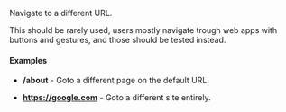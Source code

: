 Navigate to a different URL. 

This should be rarely used, users mostly navigate trough web apps with buttons and gestures, and those should be tested instead.

#### Examples

- **/about** - Goto a different page on the default URL.

- **https://google.com** - Goto a different site entirely.